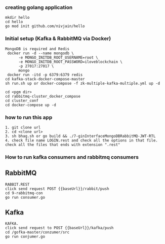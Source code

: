### creating golang application
```
mkdir hello
cd hello
go mod init github.com/nivjain/hello
```

### Initial setup (Kafka & RabbitMQ via Docker)
```
MongoDB is required and Redis
 docker run -d --name mongodb \
      -e MONGO_INITDB_ROOT_USERNAME=root \
      -e MONGO_INITDB_ROOT_PASSWORD=iloveblockchain \
      -p 27017:27017 \
      mongo
 docker run -itd -p 6379:6379 redis
cd kafka-stack-docker-compose-master
sh run.sh up or docker-compose -f zk-multiple-kafka-multiple.yml up -d

cd <pgm dir>
cd rabbitmq-cluster_docker_compose
cd cluster_conf
cd docker-compose up -d
```

### how to run this app
```
1. git clone url
2. cd <clone url>
3. sh bhag.sh or go build && ./7-ginInterfaceMongoDBRabbitMQ-JWT-RTL
4. check file name LOGIN.rest and check all the options in that file. check all the files that ends with extension ".rest"
```

### How to run kafka consumers and rabbitmq consumers

## RabbitMQ
```
RABBIT.REST
click send request POST {{baseUrl}}/rabbit/push
cd 9-rabbitmq-con
go run consumer.go

```

## Kafka
```
KAFKA.
click send request to POST {{baseUrl}}/kafka/push
cd /gofka-master/conzumer/src
go run conjumer.go
```
